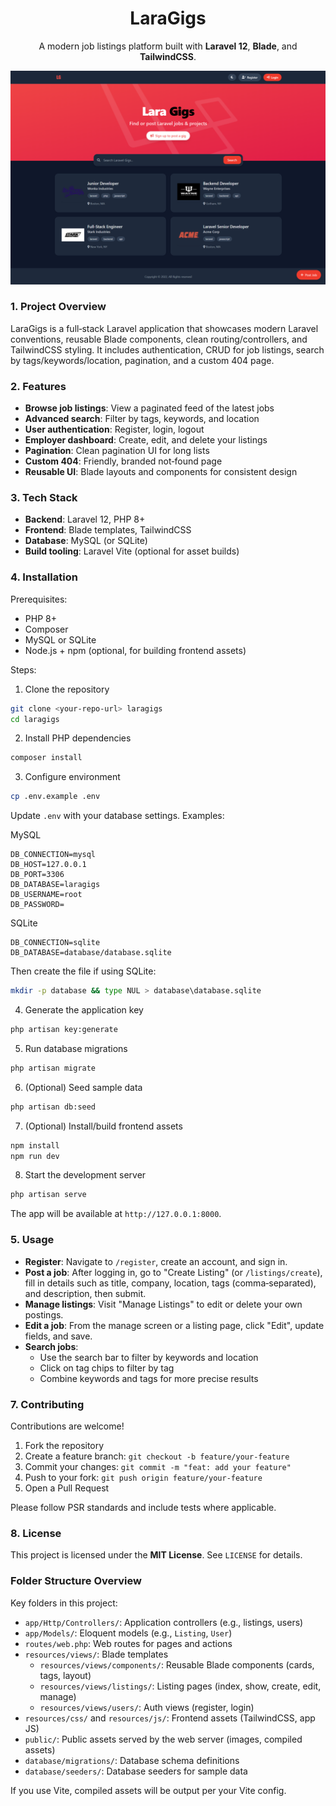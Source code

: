 <h1 align="center">LaraGigs</h1>
<p align="center">
  A modern job listings platform built with <b>Laravel 12</b>, <b>Blade</b>, and <b>TailwindCSS</b>.
</p>

![Homepage](public/images/home.png)

### 1. Project Overview

LaraGigs is a full‑stack Laravel application that showcases modern Laravel conventions, reusable Blade components, clean routing/controllers, and TailwindCSS styling. It includes authentication, CRUD for job listings, search by tags/keywords/location, pagination, and a custom 404 page.

### 2. Features

- **Browse job listings**: View a paginated feed of the latest jobs
- **Advanced search**: Filter by tags, keywords, and location
- **User authentication**: Register, login, logout
- **Employer dashboard**: Create, edit, and delete your listings
- **Pagination**: Clean pagination UI for long lists
- **Custom 404**: Friendly, branded not‑found page
- **Reusable UI**: Blade layouts and components for consistent design

### 3. Tech Stack

- **Backend**: Laravel 12, PHP 8+
- **Frontend**: Blade templates, TailwindCSS
- **Database**: MySQL (or SQLite)
- **Build tooling**: Laravel Vite (optional for asset builds)

### 4. Installation

Prerequisites:
- PHP 8+
- Composer
- MySQL or SQLite
- Node.js + npm (optional, for building frontend assets)

Steps:
1. Clone the repository

```bash
git clone <your-repo-url> laragigs
cd laragigs
```

2. Install PHP dependencies

```bash
composer install
```

3. Configure environment

```bash
cp .env.example .env
```

Update `.env` with your database settings. Examples:

MySQL

```env
DB_CONNECTION=mysql
DB_HOST=127.0.0.1
DB_PORT=3306
DB_DATABASE=laragigs
DB_USERNAME=root
DB_PASSWORD=
```

SQLite

```env
DB_CONNECTION=sqlite
DB_DATABASE=database/database.sqlite
```

Then create the file if using SQLite:

```bash
mkdir -p database && type NUL > database\database.sqlite
```

4. Generate the application key

```bash
php artisan key:generate
```

5. Run database migrations

```bash
php artisan migrate
```

6. (Optional) Seed sample data

```bash
php artisan db:seed
```

7. (Optional) Install/build frontend assets

```bash
npm install
npm run dev
```

8. Start the development server

```bash
php artisan serve
```

The app will be available at `http://127.0.0.1:8000`.

### 5. Usage

- **Register**: Navigate to `/register`, create an account, and sign in.
- **Post a job**: After logging in, go to "Create Listing" (or `/listings/create`), fill in details such as title, company, location, tags (comma‑separated), and description, then submit.
- **Manage listings**: Visit "Manage Listings" to edit or delete your own postings.
- **Edit a job**: From the manage screen or a listing page, click "Edit", update fields, and save.
- **Search jobs**:
  - Use the search bar to filter by keywords and location
  - Click on tag chips to filter by tag
  - Combine keywords and tags for more precise results

### 7. Contributing

Contributions are welcome!

1. Fork the repository
2. Create a feature branch: `git checkout -b feature/your-feature`
3. Commit your changes: `git commit -m "feat: add your feature"`
4. Push to your fork: `git push origin feature/your-feature`
5. Open a Pull Request

Please follow PSR standards and include tests where applicable.

### 8. License

This project is licensed under the **MIT License**. See `LICENSE` for details.

### Folder Structure Overview

Key folders in this project:

- `app/Http/Controllers/`: Application controllers (e.g., listings, users)
- `app/Models/`: Eloquent models (e.g., `Listing`, `User`)
- `routes/web.php`: Web routes for pages and actions
- `resources/views/`: Blade templates
  - `resources/views/components/`: Reusable Blade components (cards, tags, layout)
  - `resources/views/listings/`: Listing pages (index, show, create, edit, manage)
  - `resources/views/users/`: Auth views (register, login)
- `resources/css/` and `resources/js/`: Frontend assets (TailwindCSS, app JS)
- `public/`: Public assets served by the web server (images, compiled assets)
- `database/migrations/`: Database schema definitions
- `database/seeders/`: Database seeders for sample data

If you use Vite, compiled assets will be output per your Vite config.
